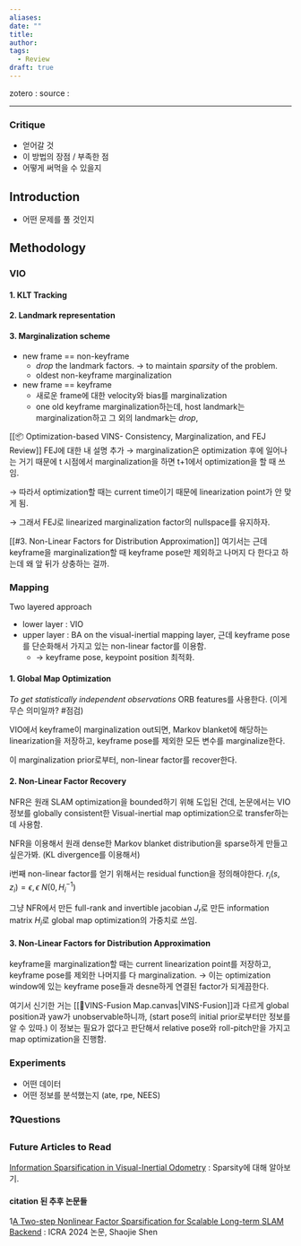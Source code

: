 ```yaml
---
aliases: 
date: ""
title: 
author: 
tags:
  - Review
draft: true
---
```


zotero : 
source : 

---
### Critique
- 얻어갈 것
- 이 방법의 장점 / 부족한 점
- 어떻게 써먹을 수 있을지

## Introduction



- 어떤 문제를 풀 것인지

## Methodology
### VIO
#### 1. KLT Tracking
#### 2. Landmark representation
#### 3. Marginalization scheme
- new frame == non-keyframe
	- *drop* the landmark factors. → to maintain *sparsity* of the problem.
	- oldest non-keyframe marginalization
- new frame == keyframe
	- 새로운 frame에 대한 velocity와 bias를 marginalization
	- one old keyframe marginalization하는데,  host landmark는 marginalization하고 그 외의 landmark는 *drop*, 

[[📦️ Optimization-based VINS- Consistency, Marginalization, and FEJ Review]]
FEJ에 대한 내 설명 추가 
→ marginalization은 optimization 후에 일어나는 거기 때문에 t 시점에서 marginalization을 하면 t+1에서 optimization을 할 때 쓰임. 

→ 따라서 optimization할 때는 current time이기 때문에 linearization point가 안 맞게 됨.

→ 그래서 FEJ로 linearized marginalization factor의 nullspace를 유지하자.

[[#3. Non-Linear Factors for Distribution Approximation]] 여기서는 근데 keyframe을 marginalization할 때 keyframe pose만 제외하고 나머지 다 한다고 하는데 왜 앞 뒤가 상충하는 걸까.
### Mapping
Two layered approach
- lower layer : VIO
- upper layer : BA on the visual-inertial mapping layer, 근데 keyframe pose를 단순화해서 가지고 있는 non-linear factor를 이용함. 
	- → keyframe pose, keypoint position 최적화.

#### 1. Global Map Optimization
*To get statistically independent observations* ORB features를 사용한다. (이게 무슨 의미일까? #점검)

VIO에서 keyframe이 marginalization out되면, Markov blanket에 해당하는 linearization을 저장하고, keyframe pose를 제외한 모든 변수를 marginalize한다. 

이 marginalization prior로부터, non-linear factor를 recover한다.

#### 2. Non-Linear Factor Recovery
NFR은 원래 SLAM optimization을 bounded하기 위해 도입된 건데, 
논문에서는 VIO 정보를 globally consistent한 Visual-inertial map optimization으로 transfer하는 데 사용함.

NFR을 이용해서 원래 dense한 Markov blanket distribution을 sparse하게 만들고 싶은가봐.
(KL divergence를 이용해서)

i번째 non-linear factor를 얻기 위해서는 residual function을 정의해야한다. 
$r_i(s,z_i) = \epsilon,  \epsilon ~ N(0, H_i^{-1})$ 

그냥 NFR에서 만든 full-rank and invertible jacobian $J_r$로 만든 information matrix $H_i$로 global map optimization의 가중치로 쓰임. 
#### 3. Non-Linear Factors for Distribution Approximation
keyframe을 marginalization할 때는 current linearization point를 저장하고, keyframe pose를 제외한 나머지를 다 marginalization.
→ 이는 optimization window에 있는 keyframe pose들과 desne하게 연결된 factor가 되게끔한다.

여기서 신기한 거는 [[🧩VINS-Fusion Map.canvas|VINS-Fusion]]과 다르게 global position과 yaw가 unobservable하니까, (start pose의 initial prior로부터만 정보를 알 수 있따.) 이 정보는 필요가 없다고 판단해서 relative pose와 roll-pitch만을 가지고 map optimization을 진행함.

### Experiments
- 어떤 데이터
- 어떤 정보를 분석했는지 (ate, rpe, NEES)


### ❓️Questions

### Future Articles to Read
[Information Sparsification in Visual-Inertial Odometry](https://ieeexplore.ieee.org/stamp/stamp.jsp?tp=&arnumber=8594007) : Sparsity에 대해 알아보기.

#### citation 된 추후 논문들 
1[A Two-step Nonlinear Factor Sparsification for Scalable Long-term SLAM Backend](https://ieeexplore.ieee.org/stamp/stamp.jsp?arnumber=10610889) : ICRA 2024 논문, Shaojie Shen
